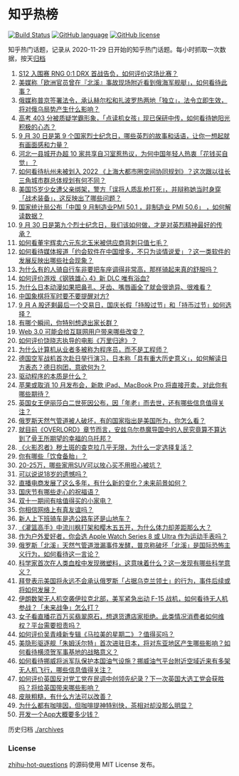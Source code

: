 # 知乎热榜
[![Build Status](https://github.com/ToWeLong/zhihu-hot-questions/workflows/CI/badge.svg)](https://github.com/ToWeLong/zhihu-hot-questions/actions)
[![GitHub language](https://img.shields.io/badge/language-golang-orange.svg)](https://golang.org/)
[![GitHub license](https://img.shields.io/github/license/ToWeLong/zhihu-hot-questions)](https://github.com/ToWeLong/zhihu-hot-questions/blob/main/LICENSE)

知乎热门话题，记录从 2020-11-29 日开始的知乎热门话题。每小时抓取一次数据，按天[归档](./archives)

<!-- BEGIN -->

1. [S12 入围赛 RNG 0:1 DRX 首战告负，如何评价这场比赛？](https://www.zhihu.com/question/556826596)
1. [美媒称「欧洲官员曾在『北溪』事故现场附近看到俄海军舰艇」，如何看待此事？](https://www.zhihu.com/question/556434671)
1. [俄媒称普京签署法令，承认赫尔松和扎波罗热两地「独立」，法令立即生效，将对俄乌局势产生什么影响？](https://www.zhihu.com/question/556778831)
1. [高考 403 分被质疑学霸形象，「点读机女孩」现已保研中传，如何看待她阳光积极的心态？](https://www.zhihu.com/question/556458307)
1. [9 月 30 日是第 9 个国家烈士纪念日，哪些英烈的故事和话语，让你一想起就有画面感和力量？](https://www.zhihu.com/question/556026573)
1. [河北一县城开办超 10 家共享自习室惹热议，为何中国年轻人热衷「花钱买自觉」？](https://www.zhihu.com/question/556454468)
1. [如何看待杭州未被划入 2022 《上海大都市圈空间协同规划》？这次跟以往长三角城市群总体规划有何不同？](https://www.zhihu.com/question/556020673)
1. [美国15岁少女遭父亲绑架，警方「误将人质乱枪打死」，并辩称她当时身穿「战术装备」，这反映出了哪些问题？](https://www.zhihu.com/question/556837808)
1. [国家统计局公布「中国 9 月制造业PMI 50.1 ，非制造业 PMI 50.6」 ，如何解读数据？](https://www.zhihu.com/question/556801357)
1. [9 月 30 日是第九个烈士纪念日，我们该如何做，才是对英烈精神最好的传承？](https://www.zhihu.com/question/555913858)
1. [如何看董宇辉卖六元东北玉米被供应商背刺只值七毛？](https://www.zhihu.com/question/555872060)
1. [如何看待媒体报道「约会软件在中国增多，不只为谈情说爱」？这一类软件的发展反映出哪些社会现象？](https://www.zhihu.com/question/556200475)
1. [为什么有的人骑自行车非要把车座调得非常高，那样骑起来真的舒服吗？](https://www.zhihu.com/question/556246431)
1. [如何评价游戏《钢铁雄心 4》新 DLC 唯有浴血?](https://www.zhihu.com/question/556037647)
1. [为什么日本动漫如果把鼻孔、牙齿、嘴唇画全了就会很诡异、很难看？](https://www.zhihu.com/question/28489148)
1. [中国象棋将军时要不要提醒对方?](https://www.zhihu.com/question/484392953)
1. [9 月 A 股还剩最后一个交易日，国庆长假「持股过节」和「持币过节」如何选择？](https://www.zhihu.com/question/556501002)
1. [有哪个瞬间，你特别想退出家长群？](https://www.zhihu.com/question/471983693)
1. [Web 3.0 可能会给互联网用户带来哪些改变？](https://www.zhihu.com/question/505057757)
1. [如何评价饶晓志执导的电影《万里归途》？](https://www.zhihu.com/question/555735657)
1. [为什么计算机从业者多被称为程序员，而不是工程师？](https://www.zhihu.com/question/552999749)
1. [德国空军战机首次赴日举行演习，日本称「具有重大历史意义」，如何解读日方表态？德日抱团，意欲何为？](https://www.zhihu.com/question/556321252)
1. [驱动程序的本质是什么？](https://www.zhihu.com/question/33423788)
1. [苹果或取消 10 月发布会，新款 iPad、MacBook Pro 将直接开卖，对此你有哪些期待？](https://www.zhihu.com/question/555586252)
1. [英国女王伊丽莎白二世死因公布，因「年老」而去世，还有哪些信息值得关注？](https://www.zhihu.com/question/556682593)
1. [俄罗斯天然气管道被人破坏，有的国家指出是美国所为，你怎么看？](https://www.zhihu.com/question/556771805)
1. [就目前《OVERLORD》章节而言，安兹乌尔恭魔导国中的人民究竟算不算达到了骨王所期望的幸福的乌托邦？](https://www.zhihu.com/question/519091827)
1. [《火影忍者》秽土斑的查克拉几乎无限，为什么一定选择复活？](https://www.zhihu.com/question/553839346)
1. [你有哪些「饮食备胎」？](https://www.zhihu.com/question/555930312)
1. [20-25万，哪些家用SUV可以放心买不用担心被坑？](https://www.zhihu.com/question/552659731)
1. [可以说说18岁的遗憾吗？](https://www.zhihu.com/question/555776818)
1. [直播电商发展了这么多年，有什么新的变化？未来前景如何？](https://www.zhihu.com/question/556666289)
1. [国庆节有哪些走心的祝福语？](https://www.zhihu.com/question/296796795)
1. [双十一期间有啥值得买的小家电？](https://www.zhihu.com/question/428790308)
1. [你相信网络上有真友谊吗？](https://www.zhihu.com/question/555126718)
1. [新人上下班骑车是选公路车还是山地车？](https://www.zhihu.com/question/554391596)
1. [《灌篮高手》中流川枫打架和樱木五五开，为什么体力却差距那么大？](https://www.zhihu.com/question/551122791)
1. [作为户外爱好者，你会选 Apple Watch Series 8 或 Ultra 作为运动手表吗？](https://www.zhihu.com/question/553406755)
1. [俄罗斯「北溪」天然气管道泄漏事件发酵，普京称破坏「北溪」是国际恐怖主义行为，如何看待这一言论？](https://www.zhihu.com/question/556777990)
1. [科学家首次在人类血栓中发现微塑料，这意味着什么？这一发现有哪些科学意义？](https://www.zhihu.com/question/556869839)
1. [拜登表示美国将永远不会承认俄罗斯「占据乌克兰领土」的行为，事件后续或将如何发展？](https://www.zhihu.com/question/556854337)
1. [伊朗数架无人机空袭伊拉克北部，美军紧急出动 F-15 战机，如何看待无人机参战？「未来战争」怎么打？](https://www.zhihu.com/question/556313918)
1. [女子看直播花百万买翡翠原石，想退货遭店家拒绝。此类情况消费者如何维权？平台需要担责吗？](https://www.zhihu.com/question/555851790)
1. [如何评价吴青峰新专辑《马拉美的星期二》？值得买吗？](https://www.zhihu.com/question/550811304)
1. [美隐形驱逐舰「朱姆沃尔特」首次进驻日本，将对东亚地区产生哪些影响？如何看待横须贺军事基地的战略意义？](https://www.zhihu.com/question/556381219)
1. [如何看待挪威将派军队保护本国油气设施？挪威油气平台附近空域近来有多架无人机飞行，哪些信息值得关注？](https://www.zhihu.com/question/556526318)
1. [如何评价英国反对党工党在民调中创领先纪录？下一次英国大选工党会获胜吗？将给英国带来哪些影响？](https://www.zhihu.com/question/556783041)
1. [皮肤粗糙，有什么方法可以改善？](https://www.zhihu.com/question/540111933)
1. [为什么都有咖啡因，但咖啡提神特别快，茶相对却没那么明显？](https://www.zhihu.com/question/546951667)
1. [开发一个App大概要多少钱？](https://www.zhihu.com/question/53656977)

<!-- END -->

历史归档 [./archives](./archives)


### License
[zhihu-hot-questions](https://github.com/towelong/zhihu-hot-questions) 的源码使用 MIT License 发布。